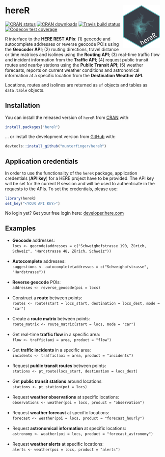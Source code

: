 # hereR <img src="man/figures/logo.svg" align="right" alt="" width="120" />
<!-- badges: start -->
[![CRAN status](https://www.r-pkg.org/badges/version/hereR)](https://CRAN.R-project.org/package=hereR)
[![CRAN downloads](https://cranlogs.r-pkg.org/badges/last-month/hereR?color=brightgreen)](https://CRAN.R-project.org/package=hereR)
[![Travis build status](https://travis-ci.org/munterfinger/hereR.svg?branch=master)](https://travis-ci.org/munterfinger/hereR)
[![Codecov test coverage](https://codecov.io/gh/munterfinger/hereR/branch/master/graph/badge.svg)](https://codecov.io/gh/munterfinger/hereR?branch=master)
<!-- badges: end -->

R interface to the **HERE REST APIs**:
(1) geocode and autocomplete addresses or reverse geocode POIs using the **Geocoder API**;
(2) routing directions, travel distance or time matrices and isolines using the **Routing API**;
(3) real-time traffic flow and incident information from the **Traffic API**;
(4) request public transit routes and nearby stations using the **Public Transit API**;
(5) weather forecasts, reports on current weather conditions and astronomical information at a specific location from the **Destination Weather API**.

Locations, routes and isolines are returned as `sf` objects and tables as `data.table` objects.

## Installation

You can install the released version of `hereR` from [CRAN](https://CRAN.R-project.org/package=hereR/) with:

``` r
install.packages("hereR")
```

... or install the development version from [GitHub](https://github.com/munterfinger/hereR/) with:

``` r
devtools::install_github("munterfinger/hereR")
```

## Application credentials

In order to use the functionality of the `hereR` package, application credentials (**API key**) for a HERE project have to be provided. The API key will be set for the current R session and will be used to authenticate in the requests to the APIs.
To set the credentials, please use:
``` r
library(hereR)
set_key("<YOUR API KEY>")
```
No login yet? Get your free login here: [developer.here.com](https://developer.here.com/)

## Examples

* **Geocode** addresses:<br>`locs <- geocode(addresses = c("Schweighofstrasse 190, Zürich, Schweiz", "Hardstrasse 48, Zürich, Schweiz"))`<br><br>
* **Autocomplete** addresses:<br>`suggestions <- autocomplete(addresses = c("Schweighofstrasse", "Hardstrasse"))`<br><br>
* **Reverse geocode** POIs:<br>`addresses <- reverse_geocode(poi = locs)`<br><br>
* Construct a **route** between points:<br>`routes <- route(start = locs_start, destination = locs_dest, mode = "car")`<br><br>
* Create a **route matrix** between points:<br>`route_matrix <- route_matrix(start = locs, mode = "car")`<br><br>
* Get real-time **traffic flow** in a specific area:<br>`flow <- traffic(aoi = area, product = "flow")`<br><br>
* Get **traffic incidents** in a specific area:<br>`incidents <- traffic(aoi = area, product = "incidents")`<br><br>
* Request **public transit routes** between points:<br>`stations <- pt_route(locs_start, destination = locs_dest)`<br><br>
* Get **public transit stations** around locations:<br>`stations <- pt_station(poi = locs)`<br><br>
* Request **weather observations** at specific locations:<br>`observations <- weather(poi = locs, product = "observation")`<br><br>
* Request **weather forecast** at specific locations:<br>`forecast <- weather(poi = locs, product = "forecast_hourly")`<br><br>
* Request **astronomical information** at specific locations:<br>`astronomy <- weather(poi = locs, product = "forecast_astronomy")`<br><br>
* Request **weather alerts** at specific locations:<br>`alerts <- weather(poi = locs, product = "alerts")`
